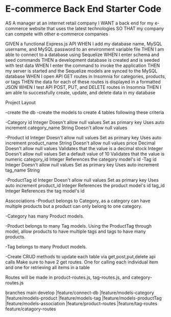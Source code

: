 # E-commerce Back End Starter Code

AS A manager at an internet retail company
I WANT a back end for my e-commerce website that uses the latest technologies
SO THAT my company can compete with other e-commerce companies


GIVEN a functional Express.js API
WHEN I add my database name, MySQL username, and MySQL password to an environment variable file
THEN I am able to connect to a database using Sequelize
WHEN I enter schema and seed commands
THEN a development database is created and is seeded with test data
WHEN I enter the command to invoke the application
THEN my server is started and the Sequelize models are synced to the MySQL database
WHEN I open API GET routes in Insomnia for categories, products, or tags
THEN the data for each of these routes is displayed in a formatted JSON
WHEN I test API POST, PUT, and DELETE routes in Insomnia
THEN I am able to successfully create, update, and delete data in my database


Project Layout 

-create the db
-create the models to create 4 tables following these criteria

-Category
    id
        Integer
        Doesn't allow null values
        Set as primary key
        Uses auto increment
category_name
    String
        Doesn't allow null values

-Product
    id
        Integer
        Doesn't allow null values
        Set as primary key
        Uses auto increment
    product_name
        String
        Doesn't allow null values
    price
        Decimal
        Doesn't allow null values
        Validates that the value is a decimal
    stock
        Integer
        Doesn't allow null values
        Set a default value of 10
        Validates that the value is numeric
    category_id
        Integer
        References the category model's id
-Tag
    id
        Integer
        Doesn't allow null values
        Set as primary key
        Uses auto increment
    tag_name
        String

-ProductTag
    id
        Integer
        Doesn't allow null values
        Set as primary key
        Uses auto increment
    product_id
        Integer
        References the product model's id
    tag_id
        Integer
        References the tag model's id

Asscociations
-Product belongs to Category, as a category can have multiple products but a product can only belong to one category.


-Category has many Product models.

-Product belongs to many Tag models. Using the ProductTag through model, allow products to have multiple tags and tags to have many products.

-Tag belongs to many Product models.




-Create CRUD methods to update each table via get,post,put,delete api calls
    Make sure to have 2 get routes. One for calling each individual item and one for retrieving all items in a table

Routes will be made in product-routes.js, tag-routes.js, and category-routes.js

branches
main
    develop
        |feature/connect-db
        |feature/models-category
        |feature/models-product
        |feature/models-tag
        |feature/models-productTag
        |feature/models-association
        |feature/product-routes
        |feature/tag-routes
        feature/catagory-routes


